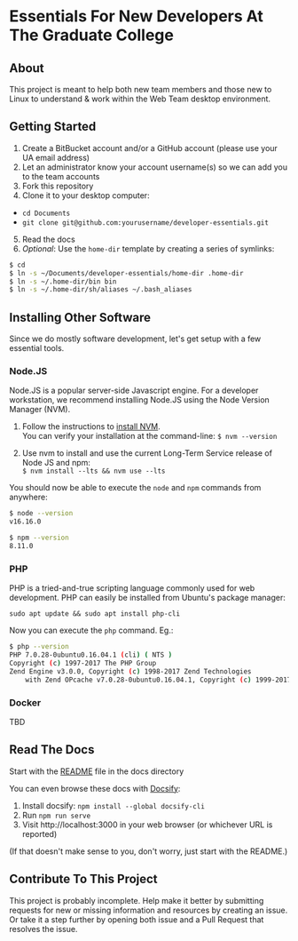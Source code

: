 # Essentials For New Developers At The Graduate College

## About

This project is meant to help both new team members and those new to Linux to understand & work within the Web Team desktop environment.

## Getting Started

1. Create a BitBucket account and/or a GitHub account (please use your UA email address)
2. Let an administrator know your account username(s) so we can add you to the team accounts
3. Fork this repository
4. Clone it to your desktop computer:
  - `cd Documents`
  - `git clone git@github.com:yourusername/developer-essentials.git`
5. Read the docs
6. _Optional_: Use the `home-dir` template by creating a series of symlinks:

```bash
$ cd
$ ln -s ~/Documents/developer-essentials/home-dir .home-dir
$ ln -s ~/.home-dir/bin bin
$ ln -s ~/.home-dir/sh/aliases ~/.bash_aliases
```

## Installing Other Software

Since we do mostly software development, let's get setup with a few essential tools.

### Node.JS

Node.JS is a popular server-side Javascript engine.
For a developer workstation, we recommend installing Node.JS using the Node Version Manager (NVM).

1. Follow the instructions to [install NVM](https://github.com/nvm-sh/nvm#installing-and-updating).  
   You can verify your installation at the command-line: `$ nvm --version`

2. Use nvm to install and use the current Long-Term Service release of Node JS and npm:  
   `$ nvm install --lts && nvm use --lts`

You should now be able to execute the `node` and `npm` commands from anywhere:

```bash
$ node --version
v16.16.0

$ npm --version
8.11.0
```

### PHP

PHP is a tried-and-true scripting language commonly used for web development.
PHP can easily be installed from Ubuntu's package manager:

`sudo apt update && sudo apt install php-cli`

Now you can execute the `php` command. Eg.:

```bash
$ php --version
PHP 7.0.28-0ubuntu0.16.04.1 (cli) ( NTS )
Copyright (c) 1997-2017 The PHP Group
Zend Engine v3.0.0, Copyright (c) 1998-2017 Zend Technologies
    with Zend OPcache v7.0.28-0ubuntu0.16.04.1, Copyright (c) 1999-2017, by Zend Technologies
```

### Docker

TBD

## Read The Docs

Start with the [README](docs/README.md) file in the docs directory

You can even browse these docs with [Docsify](https://docsify.js.org/#/):

1. Install docsify: `npm install --global docsify-cli`
1. Run `npm run serve`
2. Visit http://localhost:3000 in your web browser (or whichever URL is reported)

(If that doesn't make sense to you, don't worry, just start with the README.)

## Contribute To This Project

This project is probably incomplete.
Help make it better by submitting requests for new or missing information and resources by creating an issue.
Or take it a step further by opening both issue and a Pull Request that resolves the issue.
